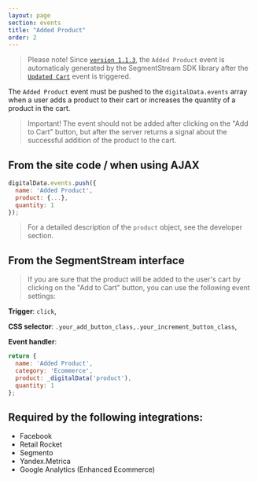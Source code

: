```yaml
---
layout: page
section: events
title: "Added Product"
order: 2
---
```


> Please note! Since [`version 1.1.3`](/digitaldata/standard-version), the `Added Product` event is automaticaly generated by the SegmentStream SDK library after the [`Updated Cart`](/events/updated-cart) event is triggered.

The `Added Product` event must be pushed to the `digitalData.events` array when a user adds a product to their cart or increases the quantity of a product in the cart.
>Important! The event should not be added after clicking on the "Add to Cart" button, but after the server returns a signal about the successful addition of the product to the cart.

## From the site code / when using AJAX
```javascript
digitalData.events.push({
  name: 'Added Product',
  product: {...},
  quantity: 1
});
```
> For a detailed description of the `product` object, see the developer section.

## From the SegmentStream interface
> If you are sure that the product will be added to the user's cart by clicking on the "Add to Cart" button, you can use the following event settings:

**Trigger**: `click`,

**CSS selector**: `.your_add_button_class,.your_increment_button_class`,

**Event handler**:

```javascript
return {
  name: 'Added Product',
  category: 'Ecommerce',
  product: _digitalData('product'),
  quantity: 1
};
```

## Required by the following integrations:
* Facebook
* Retail Rocket
* Segmento
* Yandex.Metrica
* Google Analytics (Enhanced Ecommerce)
